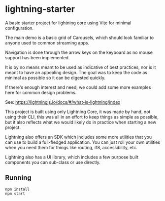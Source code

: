 # lightning-starter

A basic starter project for lightning core using Vite for minimal configuration.

The main demo is a basic grid of Carousels, which should look familiar to anyone used to common streaming apps.

Navigation is done through the arrow keys on the keyboard as no mouse support has been implemented.

It is by no means meant to be used as indicative of best practices, nor is it meant to have an appealing design. The goal was to keep the code as minimal as possible so it can be digested quickly.

If there's enough interest and need, we could add some more examples here for common design problems.

See: https://lightningjs.io/docs/#/what-is-lightning/index


This project is built using only Lightning Core, it was made by hand, not using their CLI, this was all in an effort to keep things as simple as possible, but it also reflects what we would likely do in practice when starting a new project.

Lightning also offers an SDK which includes some more utilities that you can use to build a full-fledged application. You can just roll your own utilities when you need them for things like routing, i18, accessibility, etc.

Lightning also has a UI library, which includes a few purpose built components you can sub-class or use directly.

## Running

```
npm install
npm start
```
